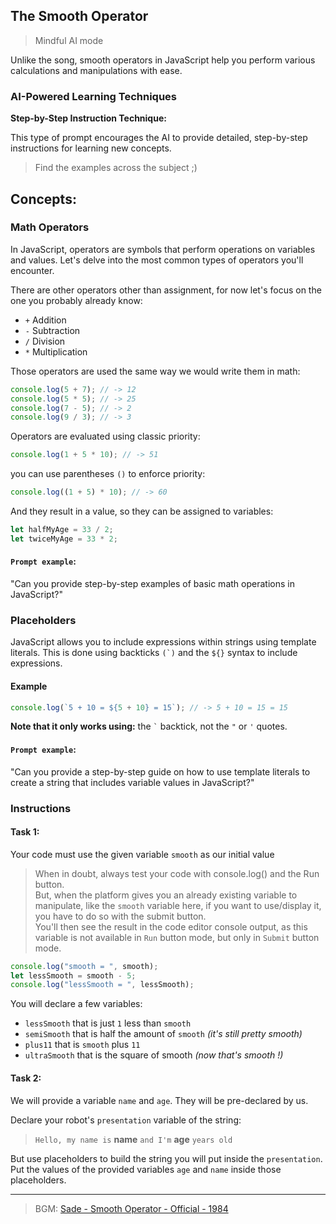 ## The Smooth Operator

> Mindful AI mode

Unlike the song, smooth operators in JavaScript help you perform various calculations and manipulations with ease.

### AI-Powered Learning Techniques

**Step-by-Step Instruction Technique:**

This type of prompt encourages the AI to provide detailed, step-by-step instructions for learning new concepts.

> Find the examples across the subject ;)

## Concepts:

### Math Operators

In JavaScript, operators are symbols that perform operations on variables and values. Let's delve into the most common types of operators you'll encounter.

There are other operators other than assignment, for now let's focus on the one you
probably already know:

- `+` Addition
- `-` Subtraction
- `/` Division
- `*` Multiplication

Those operators are used the same way we would write them in math:

```js
console.log(5 + 7); // -> 12
console.log(5 * 5); // -> 25
console.log(7 - 5); // -> 2
console.log(9 / 3); // -> 3
```

Operators are evaluated using classic priority:

```js
console.log(1 + 5 * 10); // -> 51
```

you can use parentheses `()` to enforce priority:

```js
console.log((1 + 5) * 10); // -> 60
```

And they result in a value, so they can be assigned to variables:

```js
let halfMyAge = 33 / 2;
let twiceMyAge = 33 * 2;
```

#### **`Prompt example`**:

"Can you provide step-by-step examples of basic math operations in JavaScript?"

### Placeholders

JavaScript allows you to include expressions within strings using template literals. This is done using backticks ``(`)`` and the `${}` syntax to include expressions.

#### Example

```js
console.log(`5 + 10 = ${5 + 10} = 15`); // -> 5 + 10 = 15 = 15
```

**Note that it only works using:** the `` ` `` backtick, not the `"` or `'`
quotes.

#### **`Prompt example`**:

"Can you provide a step-by-step guide on how to use template literals to create a string that includes variable values in JavaScript?"

### Instructions

#### Task 1:

Your code must use the given variable `smooth` as our initial value

> When in doubt, always test your code with console.log() and the Run button.  
> But, when the platform gives you an already existing variable to manipulate, like the `smooth` variable here, if you want to use/display it, you have to do so with the submit button.  
> You'll then see the result in the code editor console output, as this variable is not available in `Run` button mode, but only in `Submit` button mode.

```js
console.log("smooth = ", smooth);
let lessSmooth = smooth - 5;
console.log("lessSmooth = ", lessSmooth);
```

You will declare a few variables:

- `lessSmooth` that is just `1` less than `smooth`
- `semiSmooth` that is half the amount of `smooth` _(it's still pretty
  smooth)_
- `plus11` that is `smooth` plus `11`
- `ultraSmooth` that is the square of smooth _(now that's smooth !)_

#### Task 2:

We will provide a variable `name` and `age`. They will be pre-declared by us.

Declare your robot's `presentation` variable of the string:

> `Hello, my name is` **name** `and I'm` **age** `years old`

But use placeholders to build the string you will put inside the `presentation`.  
Put the values of the provided variables `age` and `name` inside those placeholders.

---

> BGM:
> [Sade - Smooth Operator - Official - 1984](https://www.youtube.com/watch?v=4TYv2PhG89A)
